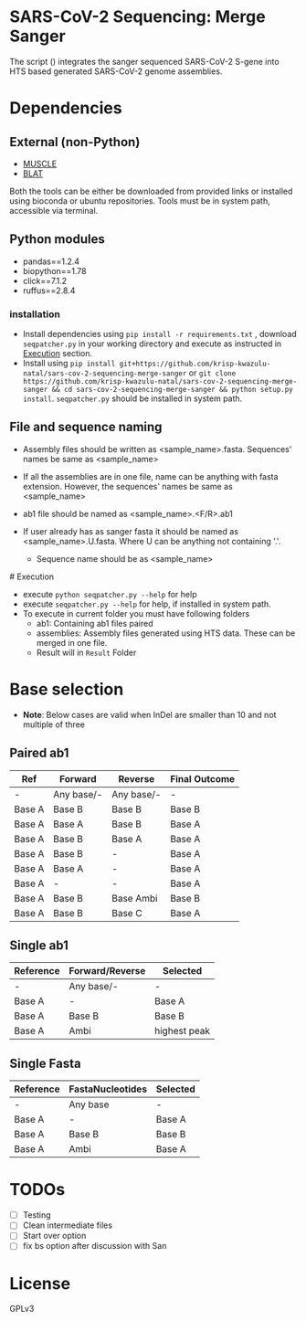 # SARS-CoV-2 Sequencing: Merge Sanger

The script () integrates the sanger sequenced SARS-CoV-2 S-gene into HTS based generated SARS-CoV-2 genome assemblies.


# Dependencies

## External (non-Python)

- [MUSCLE](https://www.drive5.com/muscle/downloads.htm)
- [BLAT](https://hgdownload.soe.ucsc.edu/admin/exe/)

Both the tools can be either be downloaded from provided links or installed using bioconda or ubuntu repositories.  Tools must be in system path, accessible via terminal.

## Python modules

- pandas==1.2.4
- biopython==1.78
- click==7.1.2
- ruffus==2.8.4

### installation
- Install dependencies using `pip install -r requirements.txt` , download `seqpatcher.py` in your working directory and execute as instructed in [Execution](#execution) section.
- Install using `pip install git+https://github.com/krisp-kwazulu-natal/sars-cov-2-sequencing-merge-sanger` or `git clone https://github.com/krisp-kwazulu-natal/sars-cov-2-sequencing-merge-sanger && cd sars-cov-2-sequencing-merge-sanger && python setup.py install`.  `seqpatcher.py` should be installed in system path.



## File and sequence naming

- Assembly files should be written as <sample_name>.fasta. Sequences' names be same as <sample_name>
- If all the assemblies are in one file, name can be anything with fasta
extension. However, the sequences' names be same as <sample_name>

- ab1 file should be named as <sample_name>.<F/R>.ab1

- If user already has as sanger fasta it should be named as
<sample_name>.U.fasta. Where U can be anything not containing '.'.
    - Sequence name should be as <sample_name>



<a name="execution" />
# Execution

- execute `python seqpatcher.py --help` for help
- execute `seqpatcher.py --help` for help, if installed in system path.
- To execute in current folder you must have following folders
  - ab1: Containing ab1 files paired
  - assemblies: Assembly files generated using HTS data. These can be merged in one file.
  - Result will in `Result` Folder


# Base selection

- **Note**: Below cases are valid when InDel are smaller than 10 and not multiple of three
## Paired ab1

|Ref|Forward|Reverse|Final Outcome|
|---|---|---|---|
|-|Any base/-|Any base/-|-|
|Base A|Base B|Base B|Base B|
|Base A|Base A|Base B|Base A|
|Base A|Base B|Base A|Base A|
|Base A|Base B|-|Base A|
|Base A|Base A|-|Base A|
|Base A|-|-|Base A|
|Base A|Base B|Base Ambi|Base B|
|Base A|Base B|Base C|Base A|




## Single ab1

|Reference|Forward/Reverse|Selected|
|---------|---------------|--------|
|-|Any base/-|-|
|Base A|-|Base A|
|Base A|Base B|Base B|
|Base A|Ambi|highest peak|


## Single Fasta
|Reference|FastaNucleotides|Selected|
|---------|---------------|--------|
|-|Any base|-|
|Base A|-|Base A|
|Base A|Base B|Base B|
|Base A|Ambi|Base A|




# TODOs

- [ ] Testing
- [ ] Clean intermediate files
- [ ] Start over option
- [ ] fix bs option after discussion with San

# License

GPLv3
